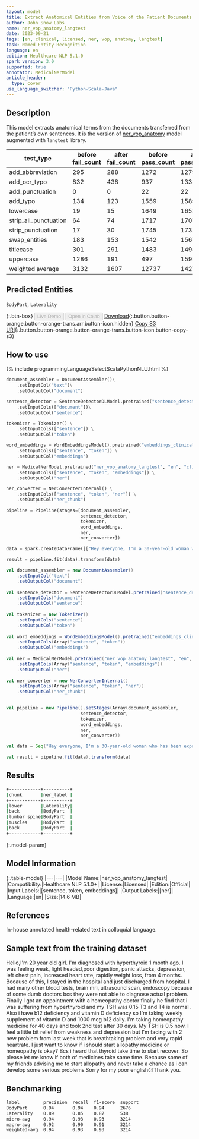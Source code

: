 ```yaml
---
layout: model
title: Extract Anatomical Entities from Voice of the Patient Documents ( LangTest )
author: John Snow Labs
name: ner_vop_anatomy_langtest
date: 2023-09-21
tags: [en, clinical, licensed, ner, vop, anatomy, langtest]
task: Named Entity Recognition
language: en
edition: Healthcare NLP 5.1.0
spark_version: 3.0
supported: true
annotator: MedicalNerModel
article_header:
  type: cover
use_language_switcher: "Python-Scala-Java"
---
```


## Description

This model extracts anatomical terms from the documents transferred from the patient’s own sentences. It is the version of [ner_vop_anatomy](https://nlp.johnsnowlabs.com/2023/06/06/ner_vop_anatomy_en.html) model augmented with `langtest` library.

| test_type             | before fail_count | after fail_count | before pass_count | after pass_count | minimum pass_rate | before pass_rate | after pass_rate |
|-----------------------|-------------------|------------------|-------------------|------------------|-------------------|------------------|-----------------|
| add_abbreviation      | 295               | 288              | 1272              | 1279             | 70%               | 81%              | 82%             |
| add_ocr_typo          | 832               | 438              | 937               | 1331             | 70%               | 53%              | 75%             |
| add_punctuation       | 0                 | 0                | 22                | 22               | 70%               | 100%             | 100%            |
| add_typo              | 134               | 123              | 1559              | 1589             | 70%               | 92%              | 93%             |
| lowercase             | 19                | 15               | 1649              | 1653             | 70%               | 99%              | 99%             |
| strip_all_punctuation | 64                | 74               | 1717              | 1707             | 70%               | 96%              | 96%             |
| strip_punctuation     | 17                | 30               | 1745              | 1732             | 70%               | 99%              | 98%             |
| swap_entities         | 183               | 153              | 1542              | 1567             | 70%               | 89%              | 91%             |
| titlecase             | 301               | 291              | 1483              | 1493             | 70%               | 83%              | 84%             |
| uppercase             | 1286              | 191              | 497               | 1592             | 70%               | 28%              | 89%             |
| weighted average      | 3132              | 1607             | 12737             | 14276            | 70%               | 80.26%           | 89.88%          |

## Predicted Entities

`BodyPart`, `Laterality`

{:.btn-box}
<button class="button button-orange" disabled>Live Demo</button>
<button class="button button-orange" disabled>Open in Colab</button>
[Download](https://s3.amazonaws.com/auxdata.johnsnowlabs.com/clinical/models/ner_vop_anatomy_langtest_en_5.1.0_3.0_1695307725354.zip){:.button.button-orange.button-orange-trans.arr.button-icon.hidden}
[Copy S3 URI](s3://auxdata.johnsnowlabs.com/clinical/models/ner_vop_anatomy_langtest_en_5.1.0_3.0_1695307725354.zip){:.button.button-orange.button-orange-trans.button-icon.button-copy-s3}

## How to use



<div class="tabs-box" markdown="1">
{% include programmingLanguageSelectScalaPythonNLU.html %}
  
```python
document_assembler = DocumentAssembler()\
    .setInputCol("text")\
    .setOutputCol("document")

sentence_detector = SentenceDetectorDLModel.pretrained("sentence_detector_dl_healthcare","en","clinical/models")\
    .setInputCols(["document"])\
    .setOutputCol("sentence")

tokenizer = Tokenizer() \
    .setInputCols(["sentence"]) \
    .setOutputCol("token")

word_embeddings = WordEmbeddingsModel().pretrained("embeddings_clinical", "en", "clinical/models")\
    .setInputCols(["sentence", "token"]) \
    .setOutputCol("embeddings")                

ner = MedicalNerModel.pretrained("ner_vop_anatomy_langtest", "en", "clinical/models") \
    .setInputCols(["sentence", "token", "embeddings"]) \
    .setOutputCol("ner")

ner_converter = NerConverterInternal() \
    .setInputCols(["sentence", "token", "ner"]) \
    .setOutputCol("ner_chunk")

pipeline = Pipeline(stages=[document_assembler,
                            sentence_detector,
                            tokenizer,
                            word_embeddings,
                            ner,
                            ner_converter])

data = spark.createDataFrame([["Hey everyone, I'm a 30-year-old woman who has been experiencing some lower back pain. My doctor said that I have a herniated disc in my lumbar spine, and recommended physical therapy to strengthen the muscles around the affected area. Any tips for managing back pain?"]]).toDF("text")

result = pipeline.fit(data).transform(data)
```
```scala
val document_assembler = new DocumentAssembler()
    .setInputCol("text")
    .setOutputCol("document")
    
val sentence_detector = SentenceDetectorDLModel.pretrained("sentence_detector_dl_healthcare","en","clinical/models")
    .setInputCols("document")
    .setOutputCol("sentence")
    
val tokenizer = new Tokenizer()
    .setInputCols("sentence")
    .setOutputCol("token")
    
val word_embeddings = WordEmbeddingsModel().pretrained("embeddings_clinical", "en", "clinical/models")
    .setInputCols(Array("sentence", "token"))
    .setOutputCol("embeddings")                
    
val ner = MedicalNerModel.pretrained("ner_vop_anatomy_langtest", "en", "clinical/models")
    .setInputCols(Array("sentence", "token", "embeddings"))
    .setOutputCol("ner")
    
val ner_converter = new NerConverterInternal()
    .setInputCols(Array("sentence", "token", "ner"))
    .setOutputCol("ner_chunk")

        
val pipeline = new Pipeline().setStages(Array(document_assembler,
                            sentence_detector,
                            tokenizer,
                            word_embeddings,
                            ner,
                            ner_converter))    

val data = Seq("Hey everyone, I'm a 30-year-old woman who has been experiencing some lower back pain. My doctor said that I have a herniated disc in my lumbar spine, and recommended physical therapy to strengthen the muscles around the affected area. Any tips for managing back pain?").toDS.toDF("text")

val result = pipeline.fit(data).transform(data)
```
</div>

## Results

```bash
+------------+----------+
|chunk       |ner_label |
+------------+----------+
|lower       |Laterality|
|back        |BodyPart  |
|lumbar spine|BodyPart  |
|muscles     |BodyPart  |
|back        |BodyPart  |
+------------+----------+
```

{:.model-param}
## Model Information

{:.table-model}
|---|---|
|Model Name:|ner_vop_anatomy_langtest|
|Compatibility:|Healthcare NLP 5.1.0+|
|License:|Licensed|
|Edition:|Official|
|Input Labels:|[sentence, token, embeddings]|
|Output Labels:|[ner]|
|Language:|en|
|Size:|14.6 MB|

## References

In-house annotated health-related text in colloquial language.

## Sample text from the training dataset

Hello,I'm 20 year old girl. I'm diagnosed with hyperthyroid 1 month ago. I was feeling weak, light headed,poor digestion, panic attacks, depression, left chest pain, increased heart rate, rapidly weight loss,  from 4 months. Because of this, I stayed in the hospital and just discharged from hospital. I had many other blood tests, brain mri, ultrasound scan, endoscopy because of some dumb doctors bcs they were not able to diagnose actual problem. Finally I got an appointment with a homeopathy doctor finally he find that i was suffering from hyperthyroid and my TSH was 0.15 T3 and T4 is normal . Also i have b12 deficiency and vitamin D deficiency so I'm taking weekly supplement of vitamin D and 1000 mcg b12 daily. I'm taking homeopathy medicine for 40 days and took 2nd test after 30 days. My TSH is 0.5 now. I feel a little bit relief from weakness and depression but I'm facing with 2 new problem from last week that is breathtaking problem and very rapid heartrate. I just want to know if i should start allopathy medicine or homeopathy is okay? Bcs i heard that thyroid take time to start recover. So please let me know if both of medicines take same time. Because some of my friends advising me to start allopathy and never take a chance as i can develop some serious problems.Sorry for my poor english😐Thank you.

## Benchmarking

```bash
label         precision  recall  f1-score  support 
BodyPart      0.94       0.94    0.94      2676    
Laterality    0.89       0.85    0.87      538     
micro-avg     0.94       0.93    0.93      3214    
macro-avg     0.92       0.90    0.91      3214    
weighted-avg  0.94       0.93    0.93      3214    
```
